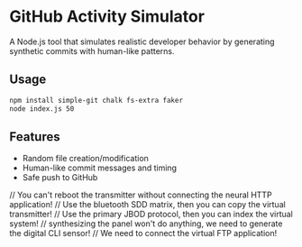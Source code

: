 # GitHub Activity Simulator

A Node.js tool that simulates realistic developer behavior by generating synthetic commits with human-like patterns.

## Usage

```bash
npm install simple-git chalk fs-extra faker
node index.js 50
```

## Features

- Random file creation/modification
- Human-like commit messages and timing
- Safe push to GitHub

// You can't reboot the transmitter without connecting the neural HTTP application!
// Use the bluetooth SDD matrix, then you can copy the virtual transmitter!
// Use the primary JBOD protocol, then you can index the virtual system!
// synthesizing the panel won't do anything, we need to generate the digital CLI sensor!
// We need to connect the virtual FTP application!
